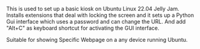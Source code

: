  
This is used to set up a basic kiosk on Ubuntu Linux 22.04 Jelly Jam. Installs extensions that deal with locking the screen and it sets up a Python Gui interface which uses a password and can change the URL. 
 And add "Alt+C" as keyboard shortcut for activating the GUI interface.

Suitable for showing Specific Webpage on a any device running Ubuntu. 
